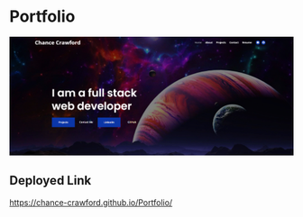 # Portfolio
![Tech blogs overload](./images/screenshot.PNG)

## Deployed Link
https://chance-crawford.github.io/Portfolio/

